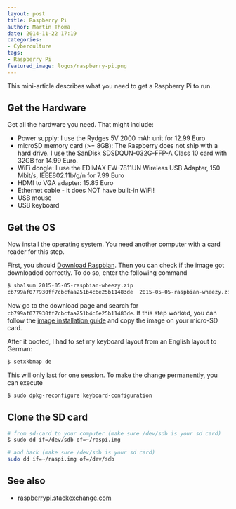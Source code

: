 ```yaml
---
layout: post
title: Raspberry Pi
author: Martin Thoma
date: 2014-11-22 17:19
categories:
- Cyberculture
tags:
- Raspberry Pi
featured_image: logos/raspberry-pi.png
---
```


This mini-article describes what you need to get a Raspberry Pi to run.


## Get the Hardware

Get all the hardware you need. That might include:

* Power supply: I use the Rydges 5V 2000 mAh unit for 12.99 Euro
* microSD memory card (>= 8GB): The Raspberry does not ship with a hard drive.
  I use the SanDisk SDSDQUN-032G-FFP-A Class 10 card with 32GB for 14.99 Euro.
* WiFi dongle: I use the EDIMAX EW-7811UN Wireless USB Adapter, 150 Mbit/s, IEEE802.11b/g/n for 7.99 Euro
* HDMI to VGA adapter: 15.85 Euro
* Ethernet cable - it does NOT have built-in WiFi!
* USB mouse
* USB keyboard


## Get the OS

Now install the operating system. You need another computer with a card reader
for this step.

First, you should [Download Raspbian](https://www.raspberrypi.org/downloads/).
Then you can check if the image got downloaded correctly. To do so,
enter the following command

```bash
$ sha1sum 2015-05-05-raspbian-wheezy.zip
cb799af077930ff7cbcfaa251b4c6e25b11483de  2015-05-05-raspbian-wheezy.zip
```

Now go to the download page and search for
`cb799af077930ff7cbcfaa251b4c6e25b11483de`. If this step worked, you can follow
the [image installation guide](https://www.raspberrypi.org/documentation/installation/installing-images/README.md) and copy the image on your micro-SD card.

After it booted, I had to set my keyboard layout from an English layout to
German:

```bash
$ setxkbmap de
```

This will only last for one session. To make the change permanently, you
can execute

```bash
$ sudo dpkg-reconfigure keyboard-configuration
```


## Clone the SD card

```bash
# from sd-card to your computer (make sure /dev/sdb is your sd card)
$ sudo dd if=/dev/sdb of=~/raspi.img

# and back (make sure /dev/sdb is your sd card)
sudo dd if=~/raspi.img of=/dev/sdb
```


## See also

* [raspberrypi.stackexchange.com](http://raspberrypi.stackexchange.com/)

